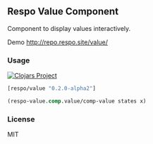 
Respo Value Component
----

Component to display values interactively.

Demo http://repo.respo.site/value/

### Usage

[![Clojars Project](https://img.shields.io/clojars/v/respo/value.svg)](https://clojars.org/respo/value)

```clojure
[respo/value "0.2.0-alpha2"]
```

```clojure
(respo-value.comp.value/comp-value states x)
```

### License

MIT
